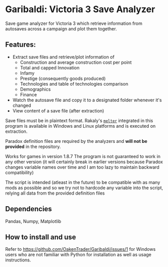 # Garibaldi: Victoria 3 Save Analyzer

Save game analyzer for Victoria 3 which retrieve information from autosaves across a campaign and plot them together.

## Features:
- Extract save files and retrieve/plot information of
    - Construction and average construction cost per point
    - Total and capped Innovation
    - Infamy
    - Prestige (consequently goods produced)
    - Technologies and table of technologies comparison
    - Demographics
    - Finance
- Watch the autosave file and copy it to a designated folder whenever it's changed
- View content of a save file (after extraction)

Save files must be in plaintext format. Rakaly's [`melter`](https://github.com/rakaly/librakaly) integrated in this program is available in Windows and Linux platforms and is executed on extraction.

Paradox definition files are required by the analyzers and **will not be provided** in the repository.

Works for games in version 1.8.7
The program is not guaranteed to work in any other version (it will certainly break in earlier versions because Paradox changes variable names over time and I am too lazy to maintain backward compatibility)

The script is intended (atleast in the future) to be compatible with as many mods as possible and so
we try not to hardcode any variable into the script, relying all data from the provided definition files

## Dependencies
Pandas, Numpy, Matplotlib

## How to install and use
Refer to https://github.com/OakenTrader/Garibaldi/issues/1 for Windows users who are not familiar with Python for installation as well as usage instructions.
